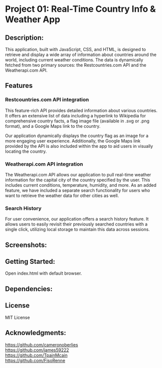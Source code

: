 # Project 01: Real-Time Country Info & Weather App

## Description:
This application, built with JavaScript, CSS, and HTML, is designed to retrieve and display a wide array of information about countries around the world, including current weather conditions. The data is dynamically fetched from two primary sources: the Restcountries.com API and the Weatherapi.com API.

## Features
### Restcountries.com API integration
This feature-rich API provides detailed information about various countries. It offers an extensive list of data including a hyperlink to Wikipedia for comprehensive country facts, a flag image file (available in .svg or .png format), and a Google Maps link to the country.

Our application dynamically displays the country flag as an image for a more engaging user experience. Additionally, the Google Maps link provided by the API is also included within the app to aid users in visually locating the country.

### Weatherapi.com API integration
The Weatherapi.com API allows our application to pull real-time weather information for the capital city of the country specified by the user. This includes current conditions, temperature, humidity, and more. As an added feature, we have included a separate search functionality for users who want to retrieve the weather data for other cities as well.

### Search History
For user convenience, our application offers a search history feature. It allows users to easily revisit their previously searched countries with a single click, utilizing local storage to maintain this data across sessions.

## Screenshots:

## Getting Started:
Open index.html with default browser.

## Dependencies:

## License
MIT License

## Acknowledgments:
https://github.com/cameronoberlies  
https://github.com/james59222  
https://github.com/TpainMcain  
https://github.com/FisoRenne  

